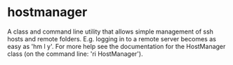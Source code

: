hostmanager
===========

A class and command line utility that allows simple management of ssh hosts and remote folders. E.g. logging in to a remote server becomes as easy as 'hm l y'. For more help see the documentation for the HostManager class (on the command line: 'ri HostManager').

